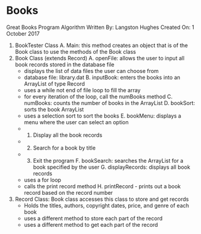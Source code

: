 # Books

Great Books Program Algorithm
Written By: Langston Hughes
Created On: 1 October 2017

1. BookTester Class
	A. Main: this method creates an object that is of the Book class to use the methods of the Book class
2. Book Class (extends Record)
  A. openFile: allows the user to input all book records stored in the database file
     - displays the list of data files the user can choose from
     - database file: library.dat
  B. inputBook: enters the books into an ArrayList of type Record
      - uses a while not end of file loop to fill the array
      - for every iteration of the loop, call the numBooks method
  C. numBooks: counts the number of books in the ArrayList
  D. bookSort: sorts the book ArrayList
      - uses a selection sort to sort the books
  E. bookMenu: displays a menu where the user can select an option
      - 1. Display all the book records
      - 2. Search for a book by title
      - 3. Exit the program
  F. bookSearch: searches the ArrayList for a book specified by the user
  G. displayRecords: displays all book records
     - uses a for loop
     - calls the print record method
  H. printRecord - prints out a book record based on the record number
3. Record Class: Book class accesses this class to store and get records
    - Holds the titles, authors, copyright dates, price, and genre of each book
    - uses a different method to store each part of the record
    - uses a different method to get each part of the record
